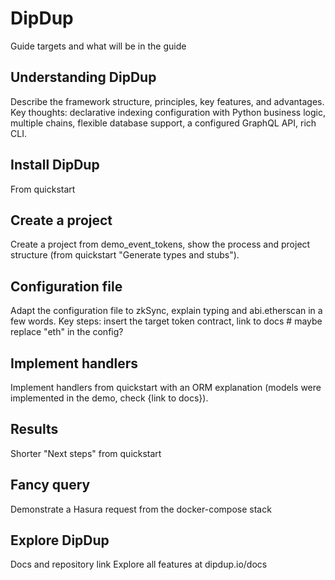 # DipDup

Guide targets and what will be in the guide

## Understanding DipDup

Describe the framework structure, principles, key features, and advantages.
Key thoughts: declarative indexing configuration with Python business logic, multiple chains, flexible database support, a configured GraphQL API, rich CLI.

## Install DipDup

From quickstart

## Create a project

Create a project from demo_event_tokens, show the process and project structure (from quickstart "Generate types and stubs").

## Configuration file

Adapt the configuration file to zkSync, explain typing and abi.etherscan in a few words.
Key steps: insert the target token contract, link to docs  # maybe replace "eth" in the config?

## Implement handlers

Implement handlers from quickstart with an ORM explanation (models were implemented in the demo, check {link to docs}).

## Results

Shorter "Next steps" from quickstart

## Fancy query

Demonstrate a Hasura request from the docker-compose stack

## Explore DipDup

Docs and repository link
Explore all features at dipdup.io/docs
